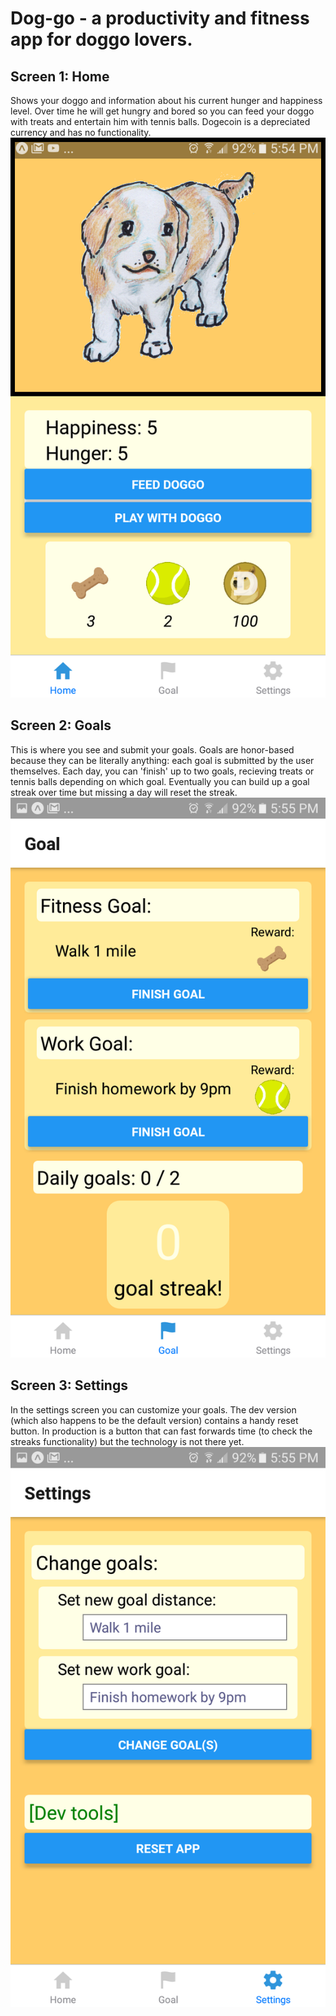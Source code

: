 # Dog-go - a productivity and fitness app for doggo lovers.
## Screen 1: Home
Shows your doggo and information about his current hunger and happiness level. Over time he will get hungry and bored so you can feed your doggo with treats and entertain him with tennis balls. Dogecoin is a depreciated currency and has no functionality.
![HomeScreen](https://github.com/AlexHZhou/Dog-go/blob/master/assets/images/Screenshot_20190814-175456.png)



## Screen 2: Goals
This is where you see and submit your goals. Goals are honor-based because they can be literally anything: each goal is submitted by the user themselves. Each day, you can 'finish' up to two goals, recieving treats or tennis balls depending on which goal. Eventually you can build up a goal streak over time but missing a day will reset the streak.
![GoalScreen](https://github.com/AlexHZhou/Dog-go/blob/master/assets/images/Screenshot_20190814-175500.png)


## Screen 3: Settings
In the settings screen you can customize your goals. The dev version (which also happens to be the default version) contains a handy reset button. In production is a button that can fast forwards time (to check the streaks functionality) but the technology is not there yet.
![SettingsScreen](https://github.com/AlexHZhou/Dog-go/blob/master/assets/images/Screenshot_20190814-175503.png)
